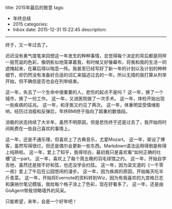title: 2015年最后的致意
tags:
  - 年终总结
  - 2015
categories:
  - Inbox
date: 2015-12-31 15:22:45
description: 
---
终于，又一年过去了。

迟迟没有勇气提笔来回想这一年发生的种种事情，总觉得每个决定的背后都是同样一层荒诞的色彩，像阴影似地笼罩着我，有时候又好像幕布，将我和我的生活一同遮掩起来，在幕后得以喘息一阵。我甚至已经写好了新一年的计划以及计划的种种细节，却仍然没有准备好合适的词汇来描述过去的一年。所以无措的我打算从列举开始，但不确信是否也会在列举结束。
<!--more-->

这一年，失去了一个生命中很重要的人，悲伤的起点不是吗？
这一年，换了一个城市，换了一份工作。
这一年，又进医院做了一次手术。
这一年，体检开始出现一些疾病的征兆。
这一年，和牙医又约见了两次。
这一年，体重明显受情绪影响，经历过消瘦和反弹后，年终BMI终于指向了超重的数值段。

消极的状态持续了大半年，虽然不明原因，但是悲伤终于还是过去了，我开始将时间耗费在一些自己喜欢的事情上。

这一年，还是不通乐理，但喜欢上了古典音乐，尤爱Mozart。
这一年，架设了博客，虽然写得很烂，但还是偶尔会更新一些东西。Markdown语法运用得倒是称得上纯熟啦。
这一年，爱上了知乎，我得坦白，最初我只是喜欢看"如何正确的吐槽"这一part。
这一年，喜欢上了每个周五晚的羽毛球馆之约。
这一年，开始自学吉他，虽然还是按不好和弦，也还没学会扫弦。
这一年，因为梁文道的《一千零一夜》爱上了午后在公园悠闲的漫步。
这一年，因为疾病的原因，开始每天吃半斤青菜。
这一年，开始将Evernote的资料转到Wiz，因为有我喜欢的九宫格日志和康纳尔笔记模版，我给每个格子涂上了色彩，现在好看多了。
这一年，还是由GoAgent带我领略墙外的风采。

只能希望，来年，会是一个好年吧！